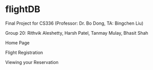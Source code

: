 # flightDB
Final Project for CS336 (Professor: Dr. Bo Dong, TA: Bingchen Liu)

Group 20:
Rithvik Aleshetty, Harsh Patel, Tanmay Mulay, Bhasit Shah

Home Page

Flight Registration

Viewing your Reservation
